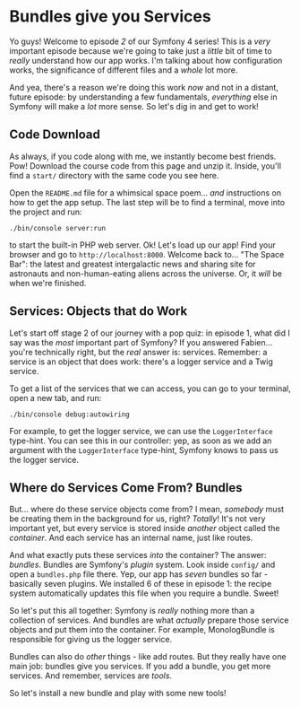 # Bundles give you Services

Yo guys! Welcome to episode *2* of our Symfony 4 series! This is a *very* important
episode because we're going to take just a *little* bit of time to *really* understand
how our app works. I'm talking about how configuration works, the significance of
different files and a *whole* lot more.

And yea, there's a reason we're doing this work *now* and not in a distant, future
episode: by understanding a few fundamentals, *everything* else in Symfony will
make a *lot* more sense. So let's dig in and get to work!

## Code Download

As always, if you code along with me, we instantly become best friends. Pow! Download
the course code from this page and unzip it. Inside, you'll find a `start/` directory
with the same code you see here.

Open the `README.md` file for a whimsical space poem... *and* instructions on how
to get the app setup. The last step will be to find a terminal, move into the project
and run:

```terminal
./bin/console server:run
```

to start the built-in PHP web server. Ok! Let's load up our app! Find your browser
and go to `http://localhost:8000`. Welcome back to... "The Space Bar": the latest
and greatest intergalactic news and sharing site for astronauts and non-human-eating
aliens across the universe. Or, it *will* be when we're finished.

## Services: Objects that do Work

Let's start off stage 2 of our journey with a pop quiz: in episode 1, what did I
say was the *most* important part of Symfony? If you answered Fabien... you're technically
right, but the *real* answer is: services. Remember: a service is an object that
does work: there's a logger service and a Twig service.

To get a list of the services that we can access, you can go to your terminal,
open a new tab, and run:

```terminal
./bin/console debug:autowiring
```

For example, to get the logger service, we can use the `LoggerInterface` type-hint.
You can see this in our controller: yep, as soon as we add an argument with the
`LoggerInterface` type-hint, Symfony knows to pass us the logger service.

## Where do Services Come From? Bundles

But... where do these service objects come from? I mean, *somebody* must be creating
them in the background for us, right? *Totally*! It's not very important yet, but
every service is stored inside *another* object called the *container*. And each
service has an internal name, just like routes.

And what exactly puts these services *into* the container? The answer: *bundles*.
Bundles are Symfony's *plugin* system. Look inside `config/` and open a `bundles.php`
file there. Yep, our app has *seven* bundles so far - basically seven plugins.
We installed 6 of these in episode 1: the recipe system automatically updates this
file when you require a bundle. Sweet!

So let's put this all together: Symfony is *really* nothing more than a collection
of services. And bundles are what *actually* prepare those service objects and put
them into the container. For example, MonologBundle is responsible for giving us
the logger service.

Bundles can also do *other* things - like add routes. But they really have one main
job: bundles give you services. If you add a bundle, you get more services. And
remember, services are *tools*.

So let's install a new bundle and play with some new tools!
